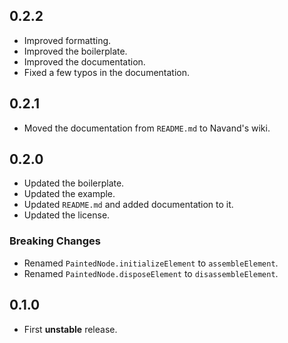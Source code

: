 ## 0.2.2

- Improved formatting.
- Improved the boilerplate.
- Improved the documentation.
- Fixed a few typos in the documentation.

## 0.2.1

- Moved the documentation from `README.md` to Navand's wiki.

## 0.2.0

- Updated the boilerplate.
- Updated the example.
- Updated `README.md` and added documentation to it.
- Updated the license.

### Breaking Changes

- Renamed `PaintedNode.initializeElement` to `assembleElement`.
- Renamed `PaintedNode.disposeElement` to `disassembleElement`.

## 0.1.0

- First **unstable** release.
